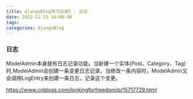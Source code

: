 ```yaml
---
title: djangoBlog学习记录5 - 日志
date: 2022-12-15 16:00:48
tags:
categories: djangoBlog
---
```


### 日志

ModelAdmin本身就有日志记录功能。当新建一个实体(Post、Category、Tag)时,ModelAdmin会创建一条变更日志记录。当修改一条内容时，ModelAdmin又会调用LogEntry来创建一条日志，记录这个变更。

https://www.cnblogs.com/lookingforfreedom/p/15717729.html
